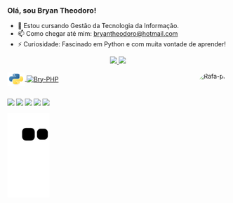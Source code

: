 ### Olá, sou Bryan Theodoro!

- 🌱 Estou cursando Gestão da Tecnologia da Informação.
- 📫 Como chegar até mim:  bryantheodoro@hotmail.com
- ⚡ Curiosidade: Fascinado em Python e com muita vontade de aprender!

<div align="center">
  <a href="https://github.com/bryanthebem">
  <img height="180em" src="https://github-readme-stats.vercel.app/api?username=bryanthebem&show_icons=true&theme=dracula&include_all_commits=true&count_private=true"/>
  <img height="180em" src="https://github-readme-stats.vercel.app/api/top-langs/?username=bryanthebem&layout=compact&langs_count=7&theme=dracula"/>
</div>
<div style="display: inline_block"><br>
  <img align="center" alt="Bry-Python" height="30" width="40" src="https://raw.githubusercontent.com/devicons/devicon/master/icons/python/python-original.svg">
  <img align="center" alt="Bry-PHP" height="30" width="40" src="https://cdn.jsdelivr.net/gh/devicons/devicon/icons/php/php-original.svg" />
  <img align="right" alt="Rafa-pic" height="150" style="border-radius:50px;" src="https://media.discordapp.net/attachments/704576462652702760/994107241370230804/unknown.png?width=673&height=673">
</div>

##
 
<div>
  <a href="https://www.instagram.com/bryanthebem/" target="_blank"><img src="https://img.shields.io/badge/-Instagram-%23E4405F?style=for-the-badge&logo=instagram&logoColor=white" target="_blank"></a>
 	<a href="https://twitter.com/Bryanthebem" target="_blank"><img src="https://img.shields.io/badge/Twitter-1DA1F2?style=for-the-badge&logo=twitter&logoColor=white" target="_blank"></a>
 <a href="https://www.facebook.com/bryantheodorotb/" target="_blank"><img src="https://img.shields.io/badge/Facebook-1877F2?style=for-the-badge&logo=facebook&logoColor=white" target="_blank"></a> 
  <a href = "mailto:bryantheodorotb@gmail.com"><img src="https://img.shields.io/badge/-Gmail-%23333?style=for-the-badge&logo=gmail&logoColor=white" target="_blank"></a>
  <a href="https://www.linkedin.com/in/bryan-theodoro-do-bem/" target="_blank"><img src="https://img.shields.io/badge/-LinkedIn-%230077B5?style=for-the-badge&logo=linkedin&logoColor=white" target="_blank"></a> 
 
  ![Snake animation](https://github.com/rafaballerini/rafaballerini/blob/output/github-contribution-grid-snake.svg)
 
</div>

          
